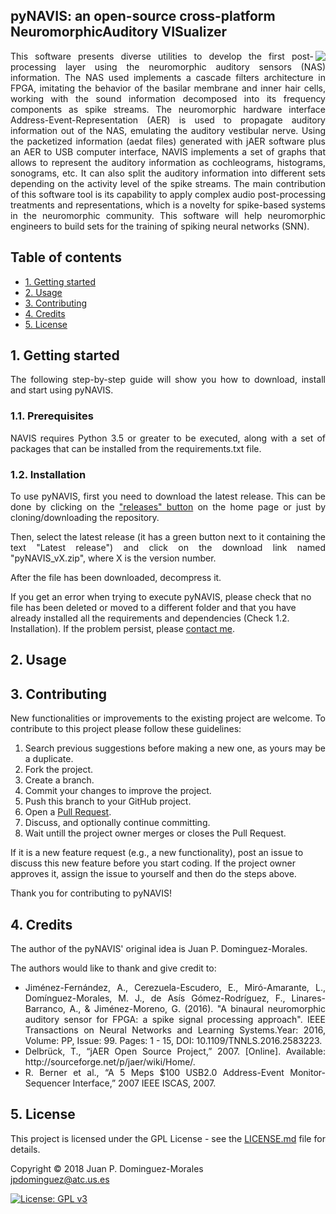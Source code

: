 ## pyNAVIS: an open-source cross-platform NeuromorphicAuditory VISualizer

<p align="justify">
<img align="right" src="https://github.com/jpdominguez/NAVIS-Tool/blob/master/NAVIS/Wiki_Images/navis-logo-128.png">
This software presents diverse utilities to develop the first post-processing layer using the neuromorphic auditory sensors (NAS) information. The NAS used implements a cascade filters architecture in FPGA, imitating the behavior of the basilar membrane and inner hair cells, working with the sound information decomposed into its frequency components as spike streams. The neuromorphic hardware interface Address-Event-Representation (AER) is used to propagate auditory information out of the NAS, emulating the auditory vestibular nerve. Using the packetized information (aedat files) generated with jAER software plus an AER to USB computer interface, NAVIS implements a set of graphs that allows to represent the auditory information as cochleograms, histograms, sonograms, etc. It can also split the auditory information into different sets depending on the activity level of the spike streams. The main contribution of this software tool is its capability to apply complex audio post-processing treatments and representations, which is a novelty for spike-based systems in the neuromorphic community. This software will help neuromorphic engineers to build sets for the training of spiking neural networks (SNN).</p>

<h2>Table of contents</h2>
<p align="justify">
<ul>
<li><a href="#GettingStarted">1. Getting started</a></li>
<li><a href="#Usage">2. Usage</a></li>
<li><a href="#Contributing">3. Contributing</a></li>
<li><a href="#Credits">4. Credits</a></li>
<li><a href="#License">5. License</a></li>
</ul>
</p>

<h2 name="GettingStarted">1. Getting started</h2>
<p align="justify">
The following step-by-step guide will show you how to download, install and start using pyNAVIS.
</p>

<h3>1.1. Prerequisites</h3>
<p align="justify">
NAVIS requires Python 3.5 or greater to be executed, along with a set of packages that can be installed from the requirements.txt file.
</p>

<h3>1.2. Installation</h3>
<p align="justify">
To use pyNAVIS, first you need to download the latest release. This can be done by clicking on the <a href="https://github.com/jpdominguez/pyNAVIS/releases">"releases" button</a> on the home page or just by cloning/downloading the repository.
</p>

<p align="justify">
Then, select the latest release (it has a green button next to it containing the text "Latest release") and click on the download link named "pyNAVIS_vX.zip", where X is the version number.
</p>


<p align="justify">
After the file has been downloaded, decompress it. 
  
If you get an error when trying to execute pyNAVIS, please check that no file has been deleted or moved to a different folder and that you have already installed all the requirements and dependencies (Check 1.2. Installation). If the problem persist, please <a href="mailto:jpdominguez@atc.us.es">contact me</a>.
</p>




<h2 name="Usage">2. Usage</h2>




<h2 name="Contributing">3. Contributing</h2>
<p align="justify">
New functionalities or improvements to the existing project are welcome. To contribute to this project please follow these guidelines:
<ol align="justify">
<li> Search previous suggestions before making a new one, as yours may be a duplicate.</li>
<li> Fork the project.</li>
<li> Create a branch.</li>
<li> Commit your changes to improve the project.</li>
<li> Push this branch to your GitHub project.</li>
<li> Open a <a href="https://github.com/jpdominguez/pyNAVIS/pulls">Pull Request</a>.</li>
<li> Discuss, and optionally continue committing.</li>
<li> Wait untill the project owner merges or closes the Pull Request.</li>
</ol>
If it is a new feature request (e.g., a new functionality), post an issue to discuss this new feature before you start coding. If the project owner approves it, assign the issue to yourself and then do the steps above.
</p>
<p align="justify">
Thank you for contributing to pyNAVIS!
</p>

<h2 name="Credits">4. Credits</h2>
<p align="justify">
The author of the pyNAVIS' original idea is Juan P. Dominguez-Morales.
</p>
<p align="justify">
The authors would like to thank and give credit to:
<ul align="justify">
<li>Jiménez-Fernández, A., Cerezuela-Escudero, E., Miró-Amarante, L., Domínguez-Morales, M. J., de Asís Gómez-Rodríguez, F., Linares-Barranco, A., & Jiménez-Moreno, G. (2016). "A binaural neuromorphic auditory sensor for FPGA: a spike signal processing approach". IEEE Transactions on Neural Networks and Learning Systems.Year: 2016, Volume: PP, Issue: 99. Pages: 1 - 15, DOI: 10.1109/TNNLS.2016.2583223.</li>
<li>Delbrück, T., “jAER Open Source Project,” 2007. [Online]. Available: http://sourceforge.net/p/jaer/wiki/Home/.</li>
<li>R. Berner et al., “A 5 Meps $100 USB2.0 Address-Event Monitor-Sequencer Interface,” 2007 IEEE ISCAS, 2007.</li>
</ul>
</p>

<h2 name="License">5. License</h2>

<p align="justify">
This project is licensed under the GPL License - see the <a href="https://raw.githubusercontent.com/jpdominguez/NAVIS-Tool/master/LICENSE">LICENSE.md</a> file for details.
</p>
<p align="justify">
Copyright © 2018 Juan P. Dominguez-Morales<br>  
<a href="mailto:jpdominguez@atc.us.es">jpdominguez@atc.us.es</a>
</p>

[![License: GPL v3](https://img.shields.io/badge/License-GPL%20v3-blue.svg)](http://www.gnu.org/licenses/gpl-3.0)
